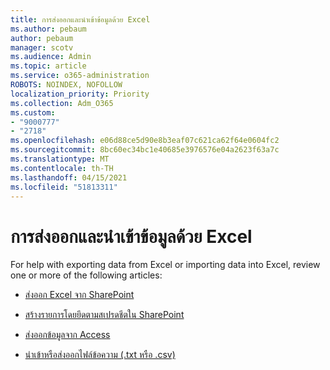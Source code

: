 ```yaml
---
title: การส่งออกและนําเข้าข้อมูลด้วย Excel
ms.author: pebaum
author: pebaum
manager: scotv
ms.audience: Admin
ms.topic: article
ms.service: o365-administration
ROBOTS: NOINDEX, NOFOLLOW
localization_priority: Priority
ms.collection: Adm_O365
ms.custom:
- "9000777"
- "2718"
ms.openlocfilehash: e06d88ce5d90e8b3eaf07c621ca62f64e0604fc2
ms.sourcegitcommit: 8bc60ec34bc1e40685e3976576e04a2623f63a7c
ms.translationtype: MT
ms.contentlocale: th-TH
ms.lasthandoff: 04/15/2021
ms.locfileid: "51813311"
---
```

# <a name="exporting-and-importing-data-with-excel"></a>การส่งออกและนําเข้าข้อมูลด้วย Excel

For help with exporting data from Excel or importing data into Excel, review one or more of the following articles:

- [ส่งออก Excel จาก SharePoint](https://support.office.com/client/bfb2ea48-6118-4fa9-abb6-cced9424e5d9)

- [สร้างรายการโดยยึดตามสเปรดชีตใน SharePoint](https://support.office.com/article/Create-a-list-based-on-a-spreadsheet-380CFEB5-6E14-438E-988A-C2B9BEA574FA)

- [ส่งออกข้อมูลจาก Access](https://support.office.com/client/64E974E6-AE43-4301-A53E-20463655B1A9)

- [นําเข้าหรือส่งออกไฟล์ข้อความ (.txt หรือ .csv)](https://support.office.com/client/5250ac4c-663c-47ce-937b-339e391393ba)

